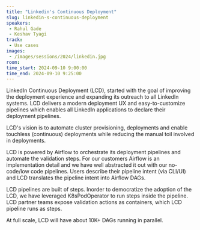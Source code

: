 ```yaml
---
title: "Linkedin's Continuous Deployment"
slug: linkedin-s-continuous-deployment
speakers:
 - Rahul Gade
 - Keshav Tyagi
track:
 - Use cases
images:
 - /images/sessions/2024/linkedin.jpg 
room: 
time_start: 2024-09-10 9:00:00
time_end: 2024-09-10 9:25:00
---
```


LinkedIn Continuous Deployment (LCD), started with the goal of improving the deployment experience and expanding its outreach to all LinkedIn systems. LCD delivers a modern deployment UX  and easy-to-customize pipelines which enables all LinkedIn applications to declare their deployment pipelines.

LCD's vision is to automate cluster provisioning, deployments and enable touchless (continuous) deployments while reducing the manual toil involved in deployments.

LCD is powered by Airflow to orchestrate its deployment pipelines and automate the validation steps. For our customers Airflow is an implementation detail and we have well abstracted it out with our no-code/low code pipelines. Users describe their pipeline intent (via CLI/UI) and LCD translates the pipeline intent into Airflow DAGs. 

LCD pipelines are built of steps. Inorder to democratize the adoption of the LCD, we have leveraged K8sPodOperator to run steps inside the pipeline. LCD partner teams expose validation actions as containers, which LCD pipeline runs as steps.  

At full scale, LCD will have about 10K+ DAGs running in parallel.